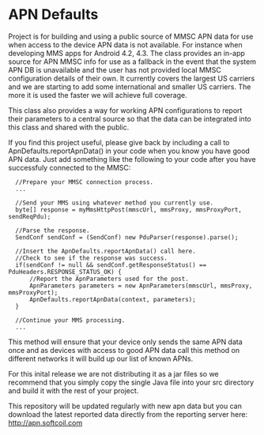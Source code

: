 APN Defaults
============

Project is for building and using a public source of MMSC APN data for use when access to the device APN data is not available. For instance when developing MMS apps for Android 4.2, 4.3. The class provides an in-app source for APN MMSC info for use as a fallback in the event that the system APN DB is unavailable and the user has not provided local MMSC configuration details of their own. It currently covers the largest US carriers and we are starting to add some international and smaller US carriers. The more it is used the faster we will achieve full coverage.

This class also provides a way for working APN configurations to report their parameters to a central source so that the data can be integrated into this class and shared with the public.

If you find this project useful, please give back by including a call to ApnDefaults.reportApnData() in your code when you know you have good APN data. Just add something like the following to your code after you have successfuly connected to the MMSC:

```
  //Prepare your MMSC connection process.
  ...
  
  //Send your MMS using whatever method you currently use.
  byte[] response = myMmsHttpPost(mmscUrl, mmsProxy, mmsProxyPort, sendReqPdu);

  //Parse the response.
  SendConf sendConf = (SendConf) new PduParser(response).parse();

  //Insert the ApnDefaults.reportApnData() call here.
  //Check to see if the response was success.
  if(sendConf != null && sendConf.getResponseStatus() == PduHeaders.RESPONSE_STATUS_OK) {
      //Report the ApnParameters used for the post.
      ApnParameters parameters = new ApnParameters(mmscUrl, mmsProxy, mmsProxyPort);
      ApnDefaults.reportApnData(context, parameters);
  }

  //Continue your MMS processing.
  ...
```

This method will ensure that your device only sends the same APN data once and as devices with access to good APN data call this method on different networks it will build up our list of known APNs.

For this inital release we are not distributing it as a jar files so we recommend that you simply copy the single Java file into your src directory and build it with the rest of your project.

This repository will be updated regularly with new apn data but you can download the latest reported data directly from the reporting server here: http://apn.softcoil.com
